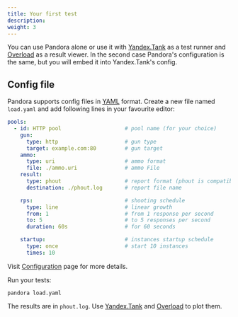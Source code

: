 ```yaml
---
title: Your first test
description: 
weight: 3
---
```


You can use Pandora alone or use it with [Yandex.Tank](https://yandextank.readthedocs.io/en/latest/core_and_modules.html#pandora) as a test runner and [Overload](https://overload.yandex.net) as a result viewer. In the second case Pandora's configuration is the same, but you will embed it into Yandex.Tank's config.

## Config file

Pandora supports config files in [YAML](https://en.wikipedia.org/wiki/YAML) format. Create a new file named `load.yaml` and add following lines in your favourite editor:

```yaml
pools:
  - id: HTTP pool                    # pool name (for your choice)
    gun:
      type: http                     # gun type
      target: example.com:80         # gun target
    ammo:
      type: uri                      # ammo format
      file: ./ammo.uri               # ammo File
    result:
      type: phout                    # report format (phout is compatible with Yandex.Tank)
      destination: ./phout.log       # report file name

    rps:                             # shooting schedule
      type: line                     # linear growth
      from: 1                        # from 1 response per second
      to: 5                          # to 5 responses per second
      duration: 60s                  # for 60 seconds

    startup:                         # instances startup schedule
      type: once                     # start 10 instances
      times: 10
```

Visit [Configuration](config.md) page for more details.


Run your tests:

```
pandora load.yaml
```

The results are in `phout.log`. Use [Yandex.Tank](https://yandextank.readthedocs.io/en/latest/core_and_modules.html#pandora) and [Overload](https://overload.yandex.net) to plot them.
